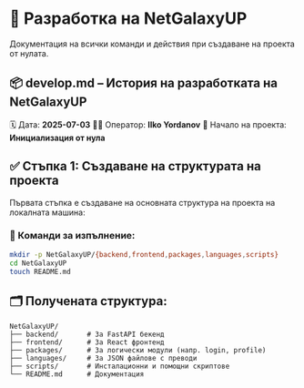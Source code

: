 # 📖 Разработка на NetGalaxyUP
Документация на всички команди и действия при създаване на проекта от нулата.

## 📦 develop.md – История на разработката на NetGalaxyUP
🗓️ Дата: **2025-07-03**
🧑‍💻 Оператор: **Ilko Yordanov**
🏁 Начало на проекта: **Инициализация от нула**

## ✅ Стъпка 1: Създаване на структурата на проекта

Първата стъпка е създаване на основната структура на проекта на локалната машина:

### 📁 Команди за изпълнение:

```bash
mkdir -p NetGalaxyUP/{backend,frontend,packages,languages,scripts}
cd NetGalaxyUP
touch README.md
```

## 🗂️ Получената структура:
```text
NetGalaxyUP/
├── backend/       # За FastAPI бекенд
├── frontend/      # За React фронтенд
├── packages/      # За логически модули (напр. login, profile)
├── languages/     # За JSON файлове с преводи
├── scripts/       # Инсталационни и помощни скриптове
└── README.md      # Документация
```

